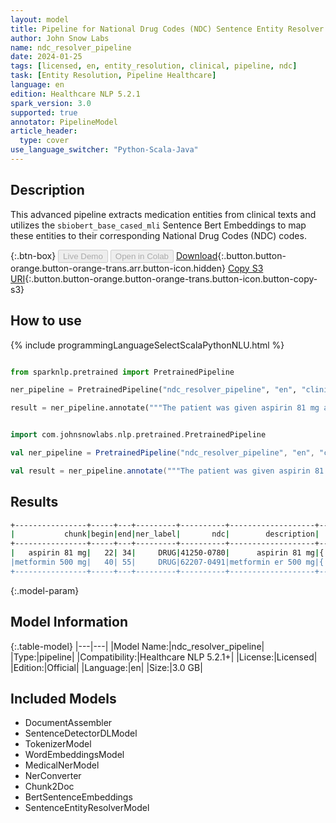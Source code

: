 ```yaml
---
layout: model
title: Pipeline for National Drug Codes (NDC) Sentence Entity Resolver
author: John Snow Labs
name: ndc_resolver_pipeline
date: 2024-01-25
tags: [licensed, en, entity_resolution, clinical, pipeline, ndc]
task: [Entity Resolution, Pipeline Healthcare]
language: en
edition: Healthcare NLP 5.2.1
spark_version: 3.0
supported: true
annotator: PipelineModel
article_header:
  type: cover
use_language_switcher: "Python-Scala-Java"
---
```


## Description

This advanced pipeline extracts medication entities from clinical texts and utilizes the `sbiobert_base_cased_mli` Sentence Bert Embeddings to map these entities to their corresponding National Drug Codes (NDC) codes.

{:.btn-box}
<button class="button button-orange" disabled>Live Demo</button>
<button class="button button-orange" disabled>Open in Colab</button>
[Download](https://s3.amazonaws.com/auxdata.johnsnowlabs.com/clinical/models/ndc_resolver_pipeline_en_5.2.1_3.0_1706205426957.zip){:.button.button-orange.button-orange-trans.arr.button-icon.hidden}
[Copy S3 URI](s3://auxdata.johnsnowlabs.com/clinical/models/ndc_resolver_pipeline_en_5.2.1_3.0_1706205426957.zip){:.button.button-orange.button-orange-trans.button-icon.button-copy-s3}

## How to use



<div class="tabs-box" markdown="1">
{% include programmingLanguageSelectScalaPythonNLU.html %}
  
```python

from sparknlp.pretrained import PretrainedPipeline

ner_pipeline = PretrainedPipeline("ndc_resolver_pipeline", "en", "clinical/models")

result = ner_pipeline.annotate("""The patient was given aspirin 81 mg and metformin 500 mg""")

```
```scala

import com.johnsnowlabs.nlp.pretrained.PretrainedPipeline

val ner_pipeline = PretrainedPipeline("ndc_resolver_pipeline", "en", "clinical/models")

val result = ner_pipeline.annotate("""The patient was given aspirin 81 mg and metformin 500 mg""")

```
</div>

## Results

```bash
+----------------+-----+---+---------+----------+-------------------+--------------------------------------------------------------------------------+
|           chunk|begin|end|ner_label|       ndc|        description|                                                                      aux_labels|
+----------------+-----+---+---------+----------+-------------------+--------------------------------------------------------------------------------+
|   aspirin 81 mg|   22| 34|     DRUG|41250-0780|      aspirin 81 mg|{'packages': "['1 BOTTLE, PLASTIC in 1 PACKAGE (41250-780-01)  > 120 TABLET, ...|
|metformin 500 mg|   40| 55|     DRUG|62207-0491|metformin er 500 mg|{'packages': "['5000 TABLET in 1 POUCH (62207-491-31)', '25000 TABLET in 1 CA...|
+----------------+-----+---+---------+----------+-------------------+--------------------------------------------------------------------------------+
```

{:.model-param}
## Model Information

{:.table-model}
|---|---|
|Model Name:|ndc_resolver_pipeline|
|Type:|pipeline|
|Compatibility:|Healthcare NLP 5.2.1+|
|License:|Licensed|
|Edition:|Official|
|Language:|en|
|Size:|3.0 GB|

## Included Models

- DocumentAssembler
- SentenceDetectorDLModel
- TokenizerModel
- WordEmbeddingsModel
- MedicalNerModel
- NerConverter
- Chunk2Doc
- BertSentenceEmbeddings
- SentenceEntityResolverModel
